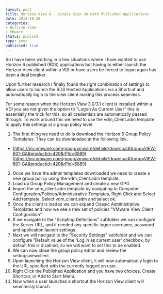 ```yaml
---
layout: post
title: Horizon View 6 - Single Sign On with Published Applications
date: 2014-10-29
categories:
- Horizon View
- VMware
status: publish
type: post
published: true
---
```

So I have been working in a few situations where i have wanted to use Horizon 6 published (RDS) applications but having to either launch the Horizon View client within a VDI or have users be forced to logon again has been a deal breaker.

Upon further research i finally found the right combination of settings to allow users to launch the RDS Hosted Applications via a Shortcut and automatically login to the view client making this process seamless.

For some reason when the Horizon View 3.0/3.1 client is installed within a VDI you are not given the option to "Logon As Current User" this is essentially the trick for this, so all credentials are automatically passed through. To work around this we need to use the vdm_Client.adm template to apply this settings at a group policy level.

1. The first thing we need to do is download the Horizon 6 Group Policy Templates. They can be downloaded at the following link.
- [https://my.vmware.com/group/vmware/details?downloadGroup=VIEW-601-GA&productId=420&rPId=6889](https://my.vmware.com/group/vmware/details?downloadGroup=VIEW-601-GA&productId=420&rPId=6889)
2. Once we have the admin templates downloaded we need to create a new group policy using the vdm_Client.adm template.
1. Load up Group Policy Management and create a new GPO
2. Import the vdm_client.adm template by navigating to Computer Configuration/Policies/Administrative Templates, Right Click and Select Add template. Select vdm_client.adm and select ok.
3. Once the client is loaded we can expand Classic Administrative Templates and now we see a new set of policies "VMware View Client Configuration"
4. If we navigate to the "Scripting Definitions" subfolder we can configure the Server URL, and if needed any specific logon username, password and application launch settings.
5. Next we will navigate to the "Security Settings" subfolder and we can configure "Default value of the 'Log in as current user' checkbox, by default this is disabled, so we will want to set this to be enabled.
6. We can now close the group policy editor and review the settingsviewclient
7. Upon launching the Horizon View client, it will now automatically login to the URL specified with the currently logged on user.
8. Right Click the Published Application and you have two choices. Create Shortcut, or Add to Start Menu.
9. Now when a user launches a shortcut the Horizon View client will seamlessly launch.
